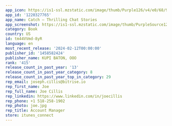 ```yaml
---
app_icon: https://is1-ssl.mzstatic.com/image/thumb/Purple126/v4/e0/68/93/e0689356-2981-0c48-361d-79bc2a61b3fa/AppIcon-1x_U007emarketing-0-7-0-0-85-220-0.png/1024x1024bb.png
app_id: '1220327765'
app_name: Catch — Thrilling Chat Stories
app_screenshot: https://is1-ssl.mzstatic.com/image/thumb/PurpleSource126/v4/83/d3/7d/83d37d32-1d00-9dcf-6e6d-26ae5c9e1397/7d7297cb-c03b-4cad-99b1-6073ab24a7db_1__U0441_U043a_U0440_U0438_U043d_mesh2.jpg/1242x2688bb.png
category: Book
country: US
id: tm44VVmd-8yR
language: en
most_recent_release: '2024-02-12T00:00:00'
publisher_id: '1458582424'
publisher_name: KUPI BATON, OOO
rank: '415'
release_count_in_past_year: '13'
release_count_in_past_year_category: 8
release_count_in_past_year_top_in_category: 29
rep_email: joseph.cillis@bitrise.io
rep_first_name: Joe
rep_full_name: Joe Cillis
rep_linkedin: https://www.linkedin.com/in/joecillis
rep_phone: +1 518-258-1902
rep_photo: joe.jpg
rep_title: Account Manager
store: itunes_connect
---
```

